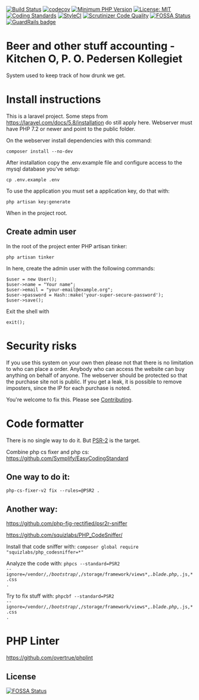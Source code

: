 [![Build Status](https://travis-ci.com/eKristensen/beer.svg?branch=master)](https://travis-ci.com/eKristensen/beer)
[![codecov](https://codecov.io/gh/eKristensen/beer/branch/master/graph/badge.svg)](https://codecov.io/gh/eKristensen/beer)
[![Minimum PHP Version](http://img.shields.io/badge/php-%3E%3D%207.3-8892BF.svg)](https://php.net/)
[![License: MIT](https://img.shields.io/badge/License-MIT-green.svg)](LICENSE)
[![Coding Standards](https://img.shields.io/badge/cs-PSR--2-yellow.svg)](https://www.php-fig.org/psr/psr-2/)
[![StyleCI](https://github.styleci.io/repos/123131937/shield?branch=master)](https://github.styleci.io/repos/123131937)
[![Scrutinizer Code Quality](https://scrutinizer-ci.com/g/eKristensen/beer/badges/quality-score.png?b=master)](https://scrutinizer-ci.com/g/eKristensen/beer/?branch=master)
[![FOSSA Status](https://app.fossa.io/api/projects/git%2Bgithub.com%2FeKristensen%2Fbeer.svg?type=shield)](https://app.fossa.io/projects/git%2Bgithub.com%2FeKristensen%2Fbeer?ref=badge_shield)
[![GuardRails badge](https://badges.guardrails.io/eKristensen/beer.svg?token=a8b10a6c14e10ac8c0c450b1c0af5ae2cc146cb95722d7e15ee2bf5655d3a199)](https://dashboard.guardrails.io/default/gh/eKristensen/beer)

# Beer and other stuff accounting - Kitchen O, P. O. Pedersen Kollegiet

System used to keep track of how drunk we get.

# Install instructions

This is a laravel project. Some steps from https://laravel.com/docs/5.8/installation do still apply here. Webserver must have PHP 7.2 or newer and point to the public folder.

On the webserver install dependencies with this command:

<code>composer install --no-dev</code> 

After installation copy the .env.example file and configure access to the mysql database you've setup:

<code>cp .env.example .env</code>

To use the application you must set a application key, do that with:

<code>php artisan key:generate</code>

When in the project root.

## Create admin user

In the root of the project enter PHP artisan tinker:

    php artisan tinker

In here, create the admin user with the following commands:

    $user = new User();
    $user->name = "Your name";
    $user->email = "your-email@example.org";
    $user->password = Hash::make('your-super-secure-password');
    $user->save();

Exit the shell with

    exit();

# Security risks

If you use this system on your own then please not that there is no limitation to who can place a order. Anybody who can access the website can buy anything on behalf of anyone. The webserver should be protected so that the purchase site not is public. If you get a leak, it is possible to remove imposters, since the IP for each purchase is noted.

You're welcome to fix this. Please see [Contributing](CONTRIBUTING.md).

# Code formatter

There is no single way to do it. But [PSR-2](https://www.php-fig.org/psr/psr-2/) is the target.

Combine php cs fixer and php cs: https://github.com/Symplify/EasyCodingStandard

## One way to do it:

<code>php-cs-fixer-v2 fix --rules=@PSR2 .</code>

## Another way:

https://github.com/php-fig-rectified/psr2r-sniffer

https://github.com/squizlabs/PHP_CodeSniffer/

Install that code sniffer with: <code>composer global require "squizlabs/php_codesniffer=*"</code>

Analyze the code with:
<code>phpcs --standard=PSR2 --ignore=/vendor/*,/bootstrap/*,/storage/framework/views*,*.blade.php,*.js,*.css .</code>

Try to fix stuff with:
<code>phpcbf --standard=PSR2 --ignore=/vendor/*,/bootstrap/*,/storage/framework/views*,*.blade.php,*.js,*.css .</code>

# PHP Linter

https://github.com/overtrue/phplint


## License
[![FOSSA Status](https://app.fossa.io/api/projects/git%2Bgithub.com%2FeKristensen%2Fbeer.svg?type=large)](https://app.fossa.io/projects/git%2Bgithub.com%2FeKristensen%2Fbeer?ref=badge_large)
